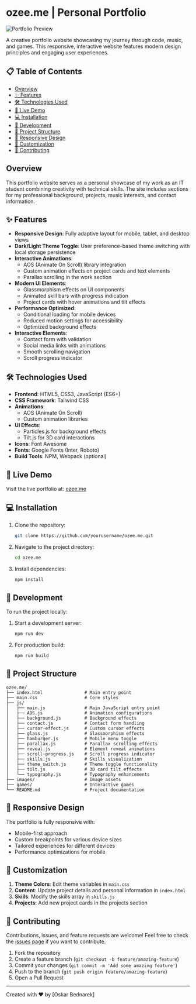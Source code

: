 # ozee.me | Personal Portfolio

![Portfolio Preview](https://ozee.me)

A creative portfolio website showcasing my journey through code, music, and games. This responsive, interactive website features modern design principles and engaging user experiences.

## 📋 Table of Contents
- [Overview](#overview)
- [✨ Features](#-features)
- [🛠️ Technologies Used](#️-technologies-used)
- [🚀 Live Demo](#-live-demo)
- [💻 Installation](#-installation)
- [🔧 Development](#-development)
- [📁 Project Structure](#-project-structure)
- [📱 Responsive Design](#-responsive-design)
- [🎨 Customization](#-customization)
- [👥 Contributing](#-contributing)

## Overview

This portfolio website serves as a personal showcase of my work as an IT student combining creativity with technical skills. The site includes sections for my professional background, projects, music interests, and contact information.

## ✨ Features

- **Responsive Design**: Fully adaptive layout for mobile, tablet, and desktop views
- **Dark/Light Theme Toggle**: User preference-based theme switching with local storage persistence
- **Interactive Animations**: 
  - AOS (Animate On Scroll) library integration
  - Custom animation effects on project cards and text elements
  - Parallax scrolling in the work section
- **Modern UI Elements**:
  - Glassmorphism effects on UI components
  - Animated skill bars with progress indication
  - Project cards with hover animations and tilt effects
- **Performance Optimized**:
  - Conditional loading for mobile devices
  - Reduced motion settings for accessibility
  - Optimized background effects
- **Interactive Elements**:
  - Contact form with validation
  - Social media links with animations
  - Smooth scrolling navigation
  - Scroll progress indicator

## 🛠️ Technologies Used

- **Frontend**: HTML5, CSS3, JavaScript (ES6+)
- **CSS Framework**: Tailwind CSS
- **Animations**: 
  - AOS (Animate On Scroll)
  - Custom animation libraries
- **UI Effects**:
  - Particles.js for background effects
  - Tilt.js for 3D card interactions
- **Icons**: Font Awesome
- **Fonts**: Google Fonts (Inter, Roboto)
- **Build Tools**: NPM, Webpack (optional)

## 🚀 Live Demo

Visit the live portfolio at: [ozee.me](https://ozee.me)

## 💻 Installation

1. Clone the repository:
   ```sh
   git clone https://github.com/yourusername/ozee.me.git
   ```
2. Navigate to the project directory:
   ```sh
   cd ozee.me
   ```
3. Install dependencies:
   ```sh
   npm install
   ```

## 🔧 Development

To run the project locally:

1. Start a development server:
   ```sh
   npm run dev
   ```
   
2. For production build:
   ```sh
   npm run build
   ```

## 📁 Project Structure

```
ozee.me/
├── index.html                # Main entry point
├── main.css                  # Core styles
├── js/
│   ├── main.js               # Main JavaScript entry point
│   ├── AOS.js                # Animation configurations
│   ├── background.js         # Background effects
│   ├── contact.js            # Contact form handling
│   ├── cursor-effect.js      # Custom cursor effects
│   ├── glass.js              # Glassmorphism effects
│   ├── hamburger.js          # Mobile menu toggle
│   ├── parallax.js           # Parallax scrolling effects
│   ├── reveal.js             # Element reveal animations
│   ├── scroll-progress.js    # Scroll progress indicator
│   ├── skills.js             # Skills visualization
│   ├── theme_switch.js       # Theme toggle functionality
│   ├── tilt.js               # 3D card tilt effects
│   └── typography.js         # Typography enhancements
├── images/                   # Image assets
├── games/                    # Interactive games
└── README.md                 # Project documentation
```

## 📱 Responsive Design

The portfolio is fully responsive with:
- Mobile-first approach
- Custom breakpoints for various device sizes
- Tailored experiences for different devices
- Performance optimizations for mobile

## 🎨 Customization

1. **Theme Colors**: Edit theme variables in `main.css`
2. **Content**: Update project details and personal information in `index.html`
3. **Skills**: Modify the skills array in `skills.js`
4. **Projects**: Add new project cards in the projects section

## 👥 Contributing

Contributions, issues, and feature requests are welcome! Feel free to check the [issues page](https://github.com/yourusername/ozee.me/issues) if you want to contribute.

1. Fork the repository
2. Create a feature branch (`git checkout -b feature/amazing-feature`)
3. Commit your changes (`git commit -m 'Add some amazing feature'`)
4. Push to the branch (`git push origin feature/amazing-feature`)
5. Open a Pull Request

---

Created with ❤️ by [Oskar Bednarek]
